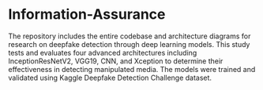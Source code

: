 # Information-Assurance
The repository includes the entire codebase and architecture diagrams for research on deepfake detection through deep learning models. This study tests and evaluates four advanced architectures including InceptionResNetV2, VGG19, CNN, and Xception to determine their effectiveness in detecting manipulated media.  The models were trained and validated using Kaggle Deepfake Detection Challenge dataset.
